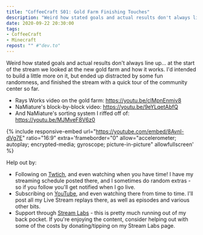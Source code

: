 ```yaml
---
title: "CoffeeCraft S01: Gold Farm Finishing Touches"
description: "Weird how stated goals and actual results don't always line up&hellip; at the start of the stream we looked at the new gold farm and how it works. I'd intended to build a little more on it, but ended up distracted by some fun randomness, and finished the stream with a quick tour of the community center so far."
date: 2020-09-22 20:30:00
tags:
- CoffeeCraft
- Minecraft
repost: "" #"dev.to"
---
```


Weird how stated goals and actual results don't always line up&hellip; at the start of the stream we looked at the new gold farm and how it works. I'd intended to build a little more on it, but ended up distracted by some fun randomness, and finished the stream with a quick tour of the community center so far.

 * Rays Works video on the gold farm: <https://youtu.be/clMpnEnmiv8>
 * NaMiature's block-by-block video: <https://youtu.be/9eYLqetAbfQ>
 * And NaMiature's sorting system I riffed off of: <https://youtu.be/MJMveF8V6z0>
<!--more-->

{% include responsive-embed url="https://youtube.com/embed/8Avnl-dVg7E" ratio="16:9" extra='frameborder="0" allow="accelerometer; autoplay; encrypted-media; gyroscope; picture-in-picture" allowfullscreen' %}

Help out by:
 * Following on [Twtich](https://twitch.tv/AnonJr_Live), and even watching when you have time! I have my streaming schedule posted there, and I sometimes do random extras - so if you follow you'll get notified when I go live.
 * Subscribing on [YouTube](http://www.youtube.com/channel/UCXafqhKHbkSUIrq0LAuu0tw), and even watching there from time to time. I'll post all my Live Stream replays there, as well as episodes and various other bits.
 * Support through [Stream Labs](https://streamlabs.com/anonjr_live) - this is pretty much running out of my back pocket. If you're enjoying the content, consider helping out with some of the costs by donating/tipping on my Stream Labs page.